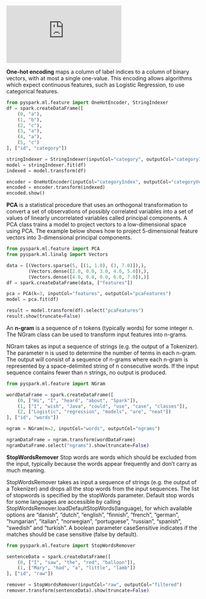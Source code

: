![SPARK DOCUMENTATION](https://spark.apache.org/docs/2.1.0/ml-features.html#vectorassembler)

**One-hot encoding** maps a column of label indices to a column of binary vectors, with at most a single one-value. This encoding allows algorithms which expect continuous features, such as Logistic Regression, to use categorical features.


```python
from pyspark.ml.feature import OneHotEncoder, StringIndexer
df = spark.createDataFrame([
    (0, "a"),
    (1, "b"),
    (2, "c"),
    (3, "a"),
    (4, "a"),
    (5, "c")
], ["id", "category"])

stringIndexer = StringIndexer(inputCol="category", outputCol="categoryIndex")
model = stringIndexer.fit(df)
indexed = model.transform(df)

encoder = OneHotEncoder(inputCol="categoryIndex", outputCol="categoryVec")
encoded = encoder.transform(indexed)
encoded.show()

```

**PCA** is a statistical procedure that uses an orthogonal transformation to convert a set of observations of possibly correlated variables into a set of values of linearly uncorrelated variables called principal components. A PCA class trains a model to project vectors to a low-dimensional space using PCA. The example below shows how to project 5-dimensional feature vectors into 3-dimensional principal components.


```python 
from pyspark.ml.feature import PCA
from pyspark.ml.linalg import Vectors

data = [(Vectors.sparse(5, [(1, 1.0), (3, 7.0)]),),
        (Vectors.dense([2.0, 0.0, 3.0, 4.0, 5.0]),),
        (Vectors.dense([4.0, 0.0, 0.0, 6.0, 7.0]),)]
df = spark.createDataFrame(data, ["features"])

pca = PCA(k=3, inputCol="features", outputCol="pcaFeatures")
model = pca.fit(df)

result = model.transform(df).select("pcaFeatures")
result.show(truncate=False)

```

An **n-gram** is a sequence of n tokens (typically words) for some integer n. The NGram class can be used to transform input features into n-grams.

NGram takes as input a sequence of strings (e.g. the output of a Tokenizer). The parameter n is used to determine the number of terms in each n-gram. The output will consist of a sequence of n-grams where each n-gram is represented by a space-delimited string of n consecutive words. If the input sequence contains fewer than n strings, no output is produced.


```python
from pyspark.ml.feature import NGram

wordDataFrame = spark.createDataFrame([
    (0, ["Hi", "I", "heard", "about", "Spark"]),
    (1, ["I", "wish", "Java", "could", "use", "case", "classes"]),
    (2, ["Logistic", "regression", "models", "are", "neat"])
], ["id", "words"])

ngram = NGram(n=2, inputCol="words", outputCol="ngrams")

ngramDataFrame = ngram.transform(wordDataFrame)
ngramDataFrame.select("ngrams").show(truncate=False)
```

**StopWordsRemover**
Stop words are words which should be excluded from the input, typically because the words appear frequently and don’t carry as much meaning.

StopWordsRemover takes as input a sequence of strings (e.g. the output of a Tokenizer) and drops all the stop words from the input sequences. The list of stopwords is specified by the stopWords parameter. Default stop words for some languages are accessible by calling StopWordsRemover.loadDefaultStopWords(language), for which available options are “danish”, “dutch”, “english”, “finnish”, “french”, “german”, “hungarian”, “italian”, “norwegian”, “portuguese”, “russian”, “spanish”, “swedish” and “turkish”. A boolean parameter caseSensitive indicates if the matches should be case sensitive (false by default).




```python
from pyspark.ml.feature import StopWordsRemover

sentenceData = spark.createDataFrame([
    (0, ["I", "saw", "the", "red", "balloon"]),
    (1, ["Mary", "had", "a", "little", "lamb"])
], ["id", "raw"])

remover = StopWordsRemover(inputCol="raw", outputCol="filtered")
remover.transform(sentenceData).show(truncate=False)

```

~~~
